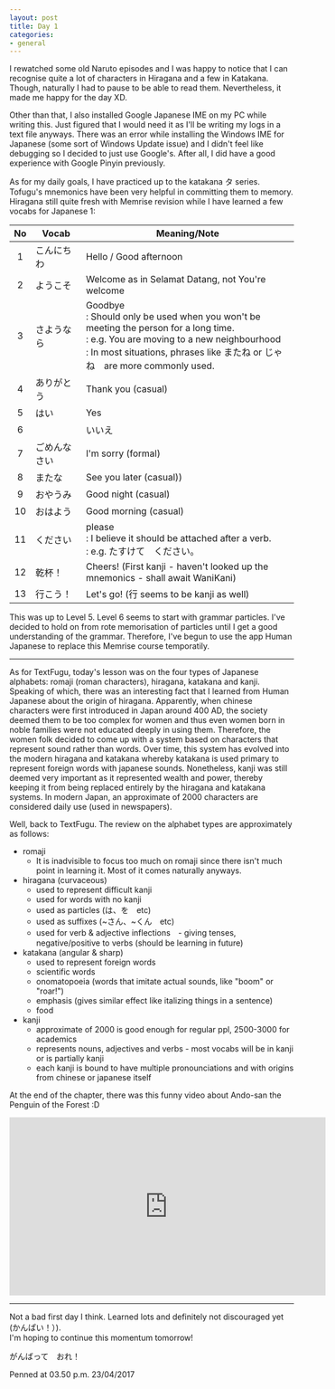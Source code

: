 ```yaml
---
layout: post
title: Day 1
categories:
- general
---
```


I rewatched some old Naruto episodes and I was happy to notice that I can recognise quite a lot of
characters in Hiragana and a few in Katakana. Though, naturally I had to pause to be able to read them.
Nevertheless, it made me happy for the day XD.

Other than that, I also installed Google Japanese IME on my PC while writing this. Just figured that I
would need it as I'll be writing my logs in a text file anyways. There was an error while installing 
the Windows IME for Japanese (some sort of Windows Update issue) and I didn't feel like debugging so 
I decided to just use Google's. After all, I did have a good experience with Google Pinyin previously.

As for my daily goals, I have practiced up to the katakana タ series. Tofugu's 
mnemonics have been very helpful in committing them to memory. Hiragana still quite fresh with
Memrise revision while I have learned a few vocabs for Japanese 1:

| No | Vocab    | Meaning/Note  																	|
|:--:|----------|-----------------------------------------------------------------------------------|
|1   | こんにちわ   | Hello / Good afternoon															|
|2   | ようこそ		| Welcome as in Selamat Datang, not You're welcome 									|
|3   | さようなら	| Goodbye<br>: Should only be used when you won't be meeting the person for a long time.<br>: e.g. You are moving to a new neighbourhood <br>: In most situations, phrases like またね or じゃね　are more commonly used.<br>|
|4   | ありがとう	| Thank you (casual) 																|
|5   | はい		| Yes 																				|
|6   | |いいえ		| No 																				|
|7   | ごめんなさい	| I'm sorry (formal)																|
|8   | またな 	| See you later (casual)) 															|
|9   | おやうみ　	| Good night (casual) 																|
|10  | おはよう　	| Good morning (casual) 															|
|11  | ください　	| please<br>: I believe it should be attached after a verb.<br>: e.g. たすけて　ください。 	|															|
|12  | 乾杯！　	| Cheers! (First kanji - haven't looked up the mnemonics - shall await WaniKani)	|
|13  | 行こう！　	| Let's go! (行 seems to be kanji as well) 											|

This was up to Level 5. Level 6 seems to start with grammar particles. I've decided to hold on from rote memorisation
of particles until I get a good understanding of the grammar. Therefore, I've begun to use the app Human Japanese to
replace this Memrise course temporatily.

---

As for TextFugu, today's lesson was on the four types of Japanese alphabets: romaji (roman characters), hiragana, katakana and kanji.
Speaking of which, there was an interesting fact that I learned from Human Japanese about the origin of hiragana.
Apparently, when chinese characters were first introduced in Japan around 400 AD, the society deemed them to be too
complex for women and thus even women born in noble families were not educated deeply in using them. Therefore,
the women folk decided to come up with a system based on characters that represent sound rather than words. Over time,
this system has evolved into the modern hiragana and katakana whereby katakana is used primary to represent foreign
words with japanese sounds. Nonetheless, kanji was still deemed very important as it represented wealth and power,
thereby keeping it from being replaced entirely by the hiragana and katakana systems. In modern Japan, an approximate
of 2000 characters are considered daily use (used in newspapers). 


Well, back to TextFugu. The review on the alphabet types are approximately as follows:

* romaji
    - It is inadvisible to focus too much on romaji since there isn't much point in learning it. Most of it
      comes naturally anyways.
* hiragana (curvaceous)
    - used to represent difficult kanji
	- used for words with no kanji
	- used as particles (は、を　etc)
	- used as suffixes (~さん、~くん　etc)
	- used for verb & adjective inflections　- giving tenses, negative/positive to verbs (should be learning in future)
* katakana (angular & sharp)
    - used to represent foreign words
	- scientific words
	- onomatopoeia (words that imitate actual sounds, like "boom" or "roar!")
	- emphasis (gives similar effect like italizing things in a sentence)
	- food
* kanji
    - approximate of 2000 is good enough for regular ppl, 2500-3000 for academics
	- represents nouns, adjectives and verbs - most vocabs will be in kanji or is partially kanji
	- each kanji is bound to have multiple pronounciations and with origins from chinese or japanese itself
	
At the end of the chapter, there was this funny video about Ando-san the Penguin of the Forest :D
	
<iframe width="560" height="315" src="https://www.youtube.com/embed/iqzt3T4R38c" frameborder="0" allowfullscreen></iframe>

---

Not a bad first day I think. Learned lots and definitely not discouraged yet (かんぱい！）).  
I'm hoping to continue this momentum tomorrow!

がんばって　おれ！

Penned at 03.50 p.m. 23/04/2017